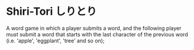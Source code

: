 # Shiri-Tori しりとり

A word game in which a player submits a word, and the following player must submit a word that starts with the last character of the previous word (i.e. 'apple', 'eggplant', 'tree' and so on);



